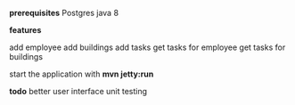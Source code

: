 **prerequisites**
Postgres 
java 8

**features**

add employee
add buildings
add tasks 
get tasks for employee
get tasks for buildings

start the application with **mvn jetty:run**


**todo**
better user interface
unit testing


